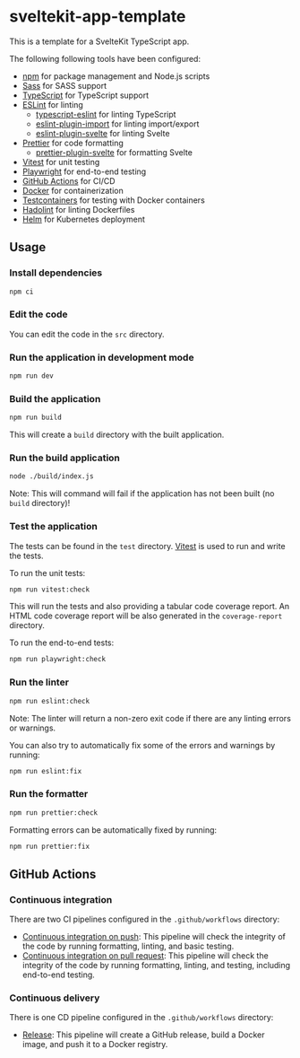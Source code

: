 # sveltekit-app-template

This is a template for a SvelteKit TypeScript app.

The following following tools have been configured:

- [npm](https://www.npmjs.com/) for package management and Node.js scripts
- [Sass](https://www.npmjs.com/package/sass) for SASS support
- [TypeScript](https://www.npmjs.com/package/typescript) for TypeScript support
- [ESLint](https://www.npmjs.com/package/eslint) for linting
  - [typescript-eslint](https://www.npmjs.com/package/@typescript-eslint/eslint-plugin) for linting TypeScript
  - [eslint-plugin-import](https://www.npmjs.com/package/eslint-plugin-import) for linting import/export
  - [eslint-plugin-svelte](https://www.npmjs.com/package/eslint-plugin-svelte) for linting Svelte
- [Prettier](https://www.npmjs.com/package/prettier) for code formatting
  - [prettier-plugin-svelte](https://www.npmjs.com/package/prettier-plugin-svelte) for formatting Svelte
- [Vitest](https://www.npmjs.com/package/vitest) for unit testing
- [Playwright](https://www.npmjs.com/package/playwright) for end-to-end testing
- [GitHub Actions](https://docs.github.com/en/actions) for CI/CD
- [Docker](https://www.docker.com/) for containerization
- [Testcontainers](https://www.npmjs.com/package/testcontainers) for testing with Docker containers
- [Hadolint](https://github.com/hadolint/hadolint) for linting Dockerfiles
- [Helm](https://helm.sh) for Kubernetes deployment

## Usage

### Install dependencies

```bash
npm ci
```

### Edit the code

You can edit the code in the `src` directory.

### Run the application in development mode

```bash
npm run dev
```

### Build the application

```bash
npm run build
```

This will create a `build` directory with the built application.

### Run the build application

```bash
node ./build/index.js
```

Note: This will command will fail if the application has not been built (no `build` directory)!

### Test the application

The tests can be found in the `test` directory.
[Vitest](https://www.npmjs.com/package/vitest) is used to run and write the tests.

To run the unit tests:

```bash
npm run vitest:check
```

This will run the tests and also providing a tabular code coverage report.
An HTML code coverage report will be also generated in the `coverage-report` directory.

To run the end-to-end tests:

```bash
npm run playwright:check
```

### Run the linter

```bash
npm run eslint:check
```

Note: The linter will return a non-zero exit code if there are any linting errors or warnings.

You can also try to automatically fix some of the errors and warnings by running:

```bash
npm run eslint:fix
```

### Run the formatter

```bash
npm run prettier:check
```

Formatting errors can be automatically fixed by running:

```bash
npm run prettier:fix
```

## GitHub Actions

### Continuous integration

There are two CI pipelines configured in the `.github/workflows` directory:

- [Continuous integration on push](.github/workflows/continuous_integration_on_push.yml): This pipeline will check the integrity of the code by running formatting, linting, and basic testing.
- [Continuous integration on pull request](.github/workflows/continuous_integration_on_pull_request.yml): This pipeline will check the integrity of the code by running formatting, linting, and testing, including end-to-end testing.

### Continuous delivery

There is one CD pipeline configured in the `.github/workflows` directory:

- [Release](.github/workflows/release.yml): This pipeline will create a GitHub release, build a Docker image, and push it to a Docker registry.
